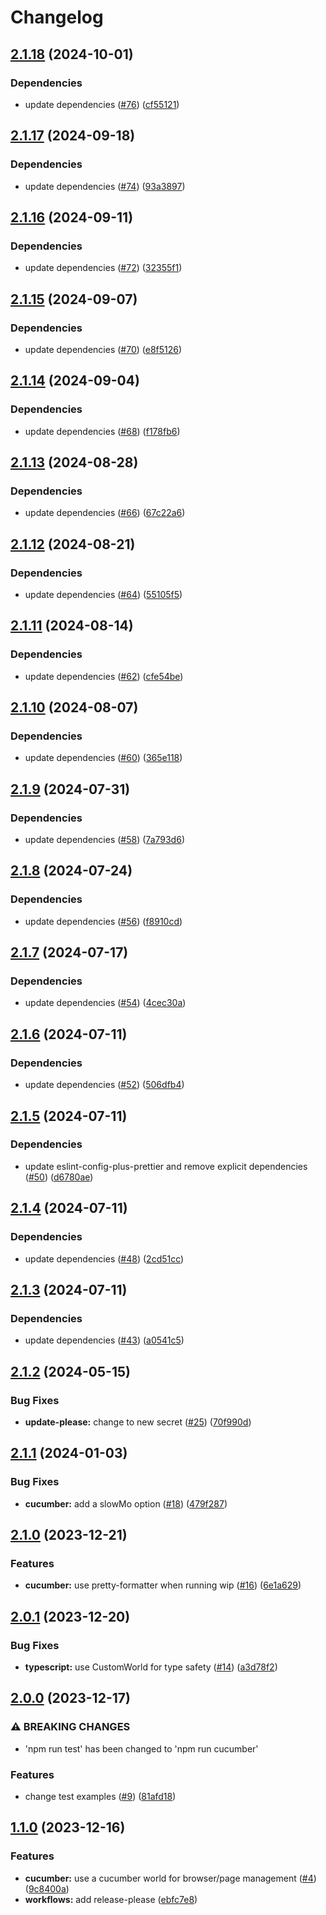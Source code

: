 # Changelog

## [2.1.18](https://github.com/aimeerivers/playwright-cucumber-template/compare/v2.1.17...v2.1.18) (2024-10-01)


### Dependencies

* update dependencies ([#76](https://github.com/aimeerivers/playwright-cucumber-template/issues/76)) ([cf55121](https://github.com/aimeerivers/playwright-cucumber-template/commit/cf55121b84ad1a6b35b4664ea679b715b9a462db))

## [2.1.17](https://github.com/aimeerivers/playwright-cucumber-template/compare/v2.1.16...v2.1.17) (2024-09-18)


### Dependencies

* update dependencies ([#74](https://github.com/aimeerivers/playwright-cucumber-template/issues/74)) ([93a3897](https://github.com/aimeerivers/playwright-cucumber-template/commit/93a38976f7a114aa22e598455bb2178d2d439686))

## [2.1.16](https://github.com/aimeerivers/playwright-cucumber-template/compare/v2.1.15...v2.1.16) (2024-09-11)


### Dependencies

* update dependencies ([#72](https://github.com/aimeerivers/playwright-cucumber-template/issues/72)) ([32355f1](https://github.com/aimeerivers/playwright-cucumber-template/commit/32355f1603985df0b79bb590dad653843c6435b6))

## [2.1.15](https://github.com/aimeerivers/playwright-cucumber-template/compare/v2.1.14...v2.1.15) (2024-09-07)


### Dependencies

* update dependencies ([#70](https://github.com/aimeerivers/playwright-cucumber-template/issues/70)) ([e8f5126](https://github.com/aimeerivers/playwright-cucumber-template/commit/e8f51263f363c4c558ef909d2a1847527ed87ac8))

## [2.1.14](https://github.com/aimeerivers/playwright-cucumber-template/compare/v2.1.13...v2.1.14) (2024-09-04)


### Dependencies

* update dependencies ([#68](https://github.com/aimeerivers/playwright-cucumber-template/issues/68)) ([f178fb6](https://github.com/aimeerivers/playwright-cucumber-template/commit/f178fb69b206a0c143ceff19a3e6244bdee0f274))

## [2.1.13](https://github.com/aimeerivers/playwright-cucumber-template/compare/v2.1.12...v2.1.13) (2024-08-28)


### Dependencies

* update dependencies ([#66](https://github.com/aimeerivers/playwright-cucumber-template/issues/66)) ([67c22a6](https://github.com/aimeerivers/playwright-cucumber-template/commit/67c22a6dd97f01da87167c772a0f8c62b0216f23))

## [2.1.12](https://github.com/aimeerivers/playwright-cucumber-template/compare/v2.1.11...v2.1.12) (2024-08-21)


### Dependencies

* update dependencies ([#64](https://github.com/aimeerivers/playwright-cucumber-template/issues/64)) ([55105f5](https://github.com/aimeerivers/playwright-cucumber-template/commit/55105f5f9c606cf17b4105fcaeb743da3aaabca8))

## [2.1.11](https://github.com/aimeerivers/playwright-cucumber-template/compare/v2.1.10...v2.1.11) (2024-08-14)


### Dependencies

* update dependencies ([#62](https://github.com/aimeerivers/playwright-cucumber-template/issues/62)) ([cfe54be](https://github.com/aimeerivers/playwright-cucumber-template/commit/cfe54be10a5e4e5fbc87f0a055aebb205f14b531))

## [2.1.10](https://github.com/aimeerivers/playwright-cucumber-template/compare/v2.1.9...v2.1.10) (2024-08-07)


### Dependencies

* update dependencies ([#60](https://github.com/aimeerivers/playwright-cucumber-template/issues/60)) ([365e118](https://github.com/aimeerivers/playwright-cucumber-template/commit/365e1187b3e0f14c526d563bb9d48de3d3df9315))

## [2.1.9](https://github.com/aimeerivers/playwright-cucumber-template/compare/v2.1.8...v2.1.9) (2024-07-31)


### Dependencies

* update dependencies ([#58](https://github.com/aimeerivers/playwright-cucumber-template/issues/58)) ([7a793d6](https://github.com/aimeerivers/playwright-cucumber-template/commit/7a793d62166e28e7f8c5bb59d7068d0be2d3056c))

## [2.1.8](https://github.com/aimeerivers/playwright-cucumber-template/compare/v2.1.7...v2.1.8) (2024-07-24)


### Dependencies

* update dependencies ([#56](https://github.com/aimeerivers/playwright-cucumber-template/issues/56)) ([f8910cd](https://github.com/aimeerivers/playwright-cucumber-template/commit/f8910cdcbbbb6055f194a9ea55c59ceb44cfb2ae))

## [2.1.7](https://github.com/aimeerivers/playwright-cucumber-template/compare/v2.1.6...v2.1.7) (2024-07-17)


### Dependencies

* update dependencies ([#54](https://github.com/aimeerivers/playwright-cucumber-template/issues/54)) ([4cec30a](https://github.com/aimeerivers/playwright-cucumber-template/commit/4cec30a5e79d0ca44acb244a1d1ab4c6e4a99693))

## [2.1.6](https://github.com/aimeerivers/playwright-cucumber-template/compare/v2.1.5...v2.1.6) (2024-07-11)


### Dependencies

* update dependencies ([#52](https://github.com/aimeerivers/playwright-cucumber-template/issues/52)) ([506dfb4](https://github.com/aimeerivers/playwright-cucumber-template/commit/506dfb41b7d5e45f37c303d3b36f052de597a6b8))

## [2.1.5](https://github.com/aimeerivers/playwright-cucumber-template/compare/v2.1.4...v2.1.5) (2024-07-11)


### Dependencies

* update eslint-config-plus-prettier and remove explicit dependencies ([#50](https://github.com/aimeerivers/playwright-cucumber-template/issues/50)) ([d6780ae](https://github.com/aimeerivers/playwright-cucumber-template/commit/d6780aec3c8b0f050b8d2c10d51f6d1c73981885))

## [2.1.4](https://github.com/aimeerivers/playwright-cucumber-template/compare/v2.1.3...v2.1.4) (2024-07-11)


### Dependencies

* update dependencies ([#48](https://github.com/aimeerivers/playwright-cucumber-template/issues/48)) ([2cd51cc](https://github.com/aimeerivers/playwright-cucumber-template/commit/2cd51ccb1329d8af3b0257f1bad8d133ede2ba6f))

## [2.1.3](https://github.com/aimeerivers/playwright-cucumber-template/compare/v2.1.2...v2.1.3) (2024-07-11)


### Dependencies

* update dependencies ([#43](https://github.com/aimeerivers/playwright-cucumber-template/issues/43)) ([a0541c5](https://github.com/aimeerivers/playwright-cucumber-template/commit/a0541c53c912187412361684ecf73054bfb7d0c3))

## [2.1.2](https://github.com/aimeerivers/playwright-cucumber-template/compare/v2.1.1...v2.1.2) (2024-05-15)


### Bug Fixes

* **update-please:** change to new secret ([#25](https://github.com/aimeerivers/playwright-cucumber-template/issues/25)) ([70f990d](https://github.com/aimeerivers/playwright-cucumber-template/commit/70f990db0d9a6d337a9eed31f8292fa29af246fd))

## [2.1.1](https://github.com/aimeerivers/playwright-cucumber-template/compare/v2.1.0...v2.1.1) (2024-01-03)


### Bug Fixes

* **cucumber:** add a slowMo option ([#18](https://github.com/aimeerivers/playwright-cucumber-template/issues/18)) ([479f287](https://github.com/aimeerivers/playwright-cucumber-template/commit/479f287beb30105634e883e3194a7763df0a2fc5))

## [2.1.0](https://github.com/aimeerivers/playwright-cucumber-template/compare/v2.0.1...v2.1.0) (2023-12-21)


### Features

* **cucumber:** use pretty-formatter when running wip ([#16](https://github.com/aimeerivers/playwright-cucumber-template/issues/16)) ([6e1a629](https://github.com/aimeerivers/playwright-cucumber-template/commit/6e1a6299a0bc5d42dd5c5e11c36a700883f22865))

## [2.0.1](https://github.com/aimeerivers/playwright-cucumber-template/compare/v2.0.0...v2.0.1) (2023-12-20)


### Bug Fixes

* **typescript:** use CustomWorld for type safety ([#14](https://github.com/aimeerivers/playwright-cucumber-template/issues/14)) ([a3d78f2](https://github.com/aimeerivers/playwright-cucumber-template/commit/a3d78f2550211154cf8e6971ab90e41937a5ea66))

## [2.0.0](https://github.com/aimeerivers/playwright-cucumber-template/compare/v1.1.0...v2.0.0) (2023-12-17)


### ⚠ BREAKING CHANGES

* 'npm run test' has been changed to 'npm run cucumber'

### Features

* change test examples ([#9](https://github.com/aimeerivers/playwright-cucumber-template/issues/9)) ([81afd18](https://github.com/aimeerivers/playwright-cucumber-template/commit/81afd180180e1397561ddf7e39b211d4e05489cc))

## [1.1.0](https://github.com/aimeerivers/playwright-cucumber-template/compare/v1.0.0...v1.1.0) (2023-12-16)


### Features

* **cucumber:** use a cucumber world for browser/page management ([#4](https://github.com/aimeerivers/playwright-cucumber-template/issues/4)) ([9c8400a](https://github.com/aimeerivers/playwright-cucumber-template/commit/9c8400ac5fa67d233363377e1f7e8424ec2f9f69))
* **workflows:** add release-please ([ebfc7e8](https://github.com/aimeerivers/playwright-cucumber-template/commit/ebfc7e86b06894f36a56d853eb84382c06b651ca))
